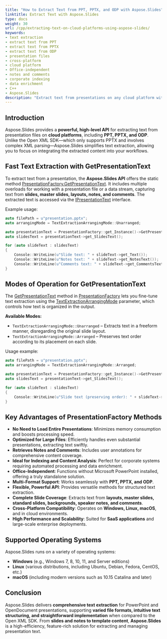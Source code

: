 ```yaml
---
title: "How to Extract Text from PPT, PPTX, and ODP with Aspose.Slides"
linktitle: Extract Text with Aspose.Slides
type: docs
weight: 30
url: /cpp/extracting-text-on-cloud-platforms-using-aspose-slides/
keywords:
- text extraction
- extract text from PPT
- extract text from PPTX
- extract text from ODP
- presentation files
- cross-platform
- cloud platform
- Office-independent
- notes and comments
- corporate indexing
- data enrichment
- C++
- Aspose.Slides
description: "Extract text from presentations on any cloud platform with Aspose.Slides. Fast, accurate, and secure for PPT, PPTX, and ODP—complete guides, code, and examples."
---
```


## **Introduction**

Aspose.Slides provides a **powerful, high-level API** for extracting text from presentation files on **cloud platforms**, including **PPT, PPTX, and ODP**. Unlike the Open XML SDK—which only supports PPTX and involves complex XML parsing—Aspose.Slides simplifies text extraction, allowing you to focus on integrating the extracted content into your workflows.

## **Fast Text Extraction with GetPresentationText**

To extract text from a presentation, the **Aspose.Slides API** offers the static method [PresentationFactory.GetPresentationText](https://reference.aspose.com/slides/cpp/aspose.slides/presentationfactory/getpresentationtext/). It includes multiple overloads for working with a presentation file or a data stream, capturing text from **slides, master slides, layouts, notes, and comments**. The extracted text is accessed via the [IPresentationText](https://reference.aspose.com/slides/cpp/aspose.slides/ipresentationtext/) interface.

Example usage:

```cpp
auto filePath = u"presentation.pptx";
auto arrangingMode = TextExtractionArrangingMode::Unarranged;

auto presentationText = PresentationFactory::get_Instance()->GetPresentationText(filePath, arrangingMode);
auto slidesText = presentationText->get_SlidesText();

for (auto slideText : slidesText) 
{
    Console::WriteLine(u"Slide text: " + slideText->get_Text());
    Console::WriteLine(u"Notes text: " + slideText->get_NotesText());
    Console::WriteLine(u"Comments text: " + slideText->get_CommentsText());
}
```

## **Modes of Operation for GetPresentationText**

The [GetPresentationText](https://reference.aspose.com/slides/cpp/aspose.slides/presentationfactory/getpresentationtext/) method in [PresentationFactory](https://reference.aspose.com/slides/cpp/aspose.slides/presentationfactory/) lets you fine-tune text extraction using the [TextExtractionArrangingMode](https://reference.aspose.com/slides/cpp/aspose.slides/textextractionarrangingmode/) parameter, which controls how text is organized in the output.

**Available Modes:**

- `TextExtractionArrangingMode::Unarranged` – Extracts text in a freeform manner, disregarding the original slide layout.  
- `TextExtractionArrangingMode::Arranged` – Preserves text order according to its placement on each slide.

Usage example:

```cpp
auto filePath = u"presentation.pptx";
auto arrangingMode = TextExtractionArrangingMode::Arranged;

auto presentationText = PresentationFactory::get_Instance()->GetPresentationText(filePath, arrangingMode);
auto slidesText = presentationText->get_SlidesText();

for (auto slideText : slidesText)
{
    Console::WriteLine(u"Slide text (preserving order): " + slideText->get_Text());
}
```

## **Key Advantages of PresentationFactory Methods**

- **No Need to Load Entire Presentations**: Minimizes memory consumption and boosts processing speed.  
- **Optimized for Large Files**: Efficiently handles even substantial presentations, extracting text swiftly.  
- **Retrieves Notes and Comments**: Includes user annotations for comprehensive content coverage.  
- **Ideal for Indexing and Content Analysis**: Perfect for corporate systems requiring automated processing and data enrichment.  
- **Office-Independent**: Functions without Microsoft PowerPoint installed, offering a truly standalone solution.  
- **Multi-Format Support**: Works seamlessly with **PPT, PPTX, and ODP**.  
- **Flexible, Powerful API**: Provides versatile methods for structured text extraction.  
- **Complete Slide Coverage**: Extracts text from **layouts, master slides, standard slides, backgrounds, speaker notes, and comments**.  
- **Cross-Platform Compatibility**: Operates on **Windows, Linux, macOS**, and in cloud environments.  
- **High Performance and Scalability**: Suited for **SaaS applications** and large-scale enterprise deployments.

## **Supported Operating Systems**

Aspose.Slides runs on a variety of operating systems:

- **Windows** (e.g., Windows 7, 8, 10, 11, and Server editions)  
- **Linux** (various distributions, including Ubuntu, Debian, Fedora, CentOS, etc.)  
- **macOS** (including modern versions such as 10.15 Catalina and later)  

## **Conclusion**

Aspose.Slides delivers **comprehensive text extraction** for PowerPoint and OpenDocument presentations, supporting **varied file formats, intuitive text structuring, and straightforward implementation** when compared to the Open XML SDK. From **slides and notes to template content**, **Aspose.Slides** is a high-efficiency, feature-rich solution for extracting and managing presentation text.
